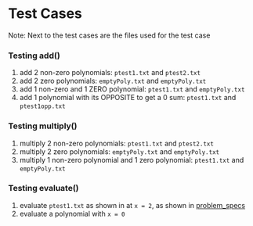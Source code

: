 # Test Cases

Note: Next to the test cases are the files used for the test case

### Testing add()

1. add 2 non-zero polynomials: `ptest1.txt` and `ptest2.txt`
2. add 2 zero polynomials: `emptyPoly.txt` and `emptyPoly.txt`
3. add 1 non-zero and 1 ZERO polynomial: `ptest1.txt` and `emptyPoly.txt`
4. add 1 polynomial with its OPPOSITE to get a 0 sum: `ptest1.txt` and `ptest1opp.txt`

### Testing multiply()

1. multiply 2 non-zero polynomials: `ptest1.txt` and `ptest2.txt`
2. multiply 2 zero polynomials: `emptyPoly.txt` and `emptyPoly.txt`
3. multiply 1 non-zero polynomial and 1 zero polynomial: `ptest1.txt` and `emptyPoly.txt`

### Testing evaluate()

1. evaluate `ptest1.txt` as shown in at `x = 2`, as shown in [problem_specs](https://github.com/urvishp13/Polynomial/blob/main/docs/problem_specs.pdf)
2. evaluate a polynomial with `x = 0`